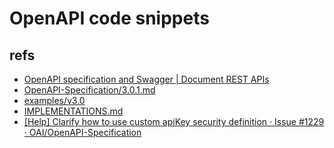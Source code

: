 # OpenAPI code snippets

## refs

- [OpenAPI specification and Swagger | Document REST APIs](https://idratherbewriting.com/learnapidoc/restapispecifications.html)
- [OpenAPI-Specification/3.0.1.md](https://github.com/OAI/OpenAPI-Specification/blob/master/versions/3.0.1.md)
- [examples/v3.0](https://github.com/OAI/OpenAPI-Specification/tree/master/examples/v3.0)
- [IMPLEMENTATIONS.md](https://github.com/OAI/OpenAPI-Specification/blob/master/IMPLEMENTATIONS.md)
- [[Help] Clarify how to use custom apiKey security definition · Issue #1229 · OAI/OpenAPI-Specification](https://github.com/OAI/OpenAPI-Specification/issues/1229)
